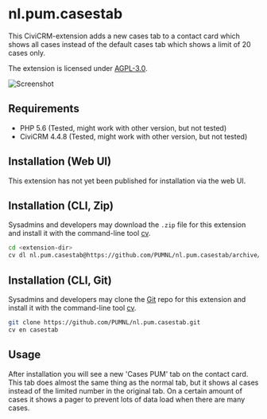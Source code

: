 # nl.pum.casestab

This CiviCRM-extension adds a new cases tab to a contact card which shows all cases instead of the default cases tab which shows a limit of 20 cases only.

The extension is licensed under [AGPL-3.0](LICENSE.txt).

![Screenshot](https://raw.github.com/PUMNL/nl.pum.casestab/master/images/screenshot.png)

## Requirements

* PHP 5.6 (Tested, might work with other version, but not tested)
* CiviCRM 4.4.8 (Tested, might work with other version, but not tested)

## Installation (Web UI)

This extension has not yet been published for installation via the web UI.

## Installation (CLI, Zip)

Sysadmins and developers may download the `.zip` file for this extension and
install it with the command-line tool [cv](https://github.com/civicrm/cv).

```bash
cd <extension-dir>
cv dl nl.pum.casestab@https://github.com/PUMNL/nl.pum.casestab/archive/master.zip
```

## Installation (CLI, Git)

Sysadmins and developers may clone the [Git](https://en.wikipedia.org/wiki/Git) repo for this extension and
install it with the command-line tool [cv](https://github.com/civicrm/cv).

```bash
git clone https://github.com/PUMNL/nl.pum.casestab.git
cv en casestab
```

## Usage

After installation you will see a new 'Cases PUM' tab on the contact card.
This tab does almost the same thing as the normal tab, but it shows al cases instead of the limited number in the original tab.
On a certain amount of cases it shows a pager to prevent lots of data load when there are many cases.